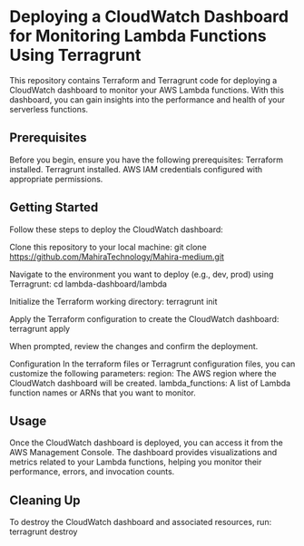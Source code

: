 #                                                Deploying a CloudWatch Dashboard for Monitoring Lambda Functions Using Terragrunt

This repository contains Terraform and Terragrunt code for deploying a CloudWatch dashboard to monitor your AWS Lambda functions. With this dashboard, you can gain insights into the performance and health of your serverless functions.

## Prerequisites
Before you begin, ensure you have the following prerequisites:
Terraform installed.
Terragrunt installed.
AWS IAM credentials configured with appropriate permissions.

## Getting Started
Follow these steps to deploy the CloudWatch dashboard:

Clone this repository to your local machine:
git clone https://github.com/MahiraTechnology/Mahira-medium.git

Navigate to the environment you want to deploy (e.g., dev, prod) using Terragrunt:
cd lambda-dashboard/lambda

Initialize the Terraform working directory:
terragrunt init

Apply the Terraform configuration to create the CloudWatch dashboard:
terragrunt apply

When prompted, review the changes and confirm the deployment.

Configuration
In the terraform files or Terragrunt configuration files, you can customize the following parameters:
region: The AWS region where the CloudWatch dashboard will be created.
lambda_functions: A list of Lambda function names or ARNs that you want to monitor.

## Usage
Once the CloudWatch dashboard is deployed, you can access it from the AWS Management Console. The dashboard provides visualizations and metrics related to your Lambda functions, helping you monitor their performance, errors, and invocation counts.

## Cleaning Up
To destroy the CloudWatch dashboard and associated resources, run:
terragrunt destroy